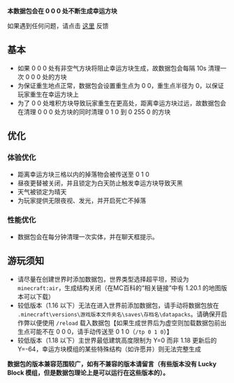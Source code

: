 **本数据包会在 0 0 0 处不断生成幸运方块**

如果遇到任何问题，请点击 [这里](https://github.com/WhiteElephant-abc/datapack/issues/new/choose) 反馈

## 基本

- 如果 0 0 0 处有非空气方块将阻止幸运方块生成，故数据包会每隔 10s 清理一次 0 0 0 处的方块
- 为保证重生地点正常，数据包会设置重生点为 0 0，重生点半径为 0，以保证玩家重生在幸运方块上
- 为了 0 0 处堆积方块导致玩家重生在更高处，距离幸运方块过远，故数据包会在清理 0 0 0 处方块的同时清理 0 1 0 到 0 255 0 的方块

## 优化

### 体验优化

- 距离幸运方块三格以内的掉落物会被传送至 0 1 0
- 昼夜更替被关闭，并且锁定为白天防止触发幸运方块导致天黑
- 天气被锁定为晴天
- 为玩家提供无限夜视、发光，并开启死亡不掉落

### 性能优化

- 数据包会在每分钟清理一次实体，并在聊天框提示。

## 游玩须知

- 请尽量在创建世界时添加数据包，世界类型选择超平坦，预设为 `minecraft:air`，生成结构关闭（在MC百科的“相关链接”中有 1.20.1 的地图版本可以下载）
- 较低版本（1.16 以下）无法在进入世界前添加数据包，请手动将数据包放在 `.minecraft\versions\游戏版本文件夹名\saves\存档名\datapacks`。请确保开启作弊以便使用 `/reload` 载入数据包【如果生成世界后为虚空则加载数据包前出生点可能不在 0 0 0，请手动传送至 0 1 0（`/tp 0 1 0`）】
- 较低版本（1.18 以下）主世界最低建筑高度限制为 Y=0 而非 1.18 更新后的 Y=-64，幸运方块模组的某些特殊结构（如许愿井）则无法完整生成

**数据包的版本兼容范围较广，如有不兼容的版本请留言（有些版本没有 Lucky Block 模组，但是数据包理论上是可以运行在这些版本的）。**
